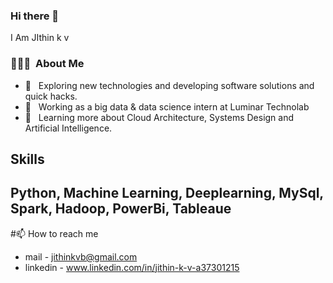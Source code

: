### Hi there 👋
I Am JIthin k v
<h3> 👨🏻‍💻 &nbsp;About Me </h3>

- 🤔 &nbsp; Exploring new technologies and developing software solutions and quick hacks.
- 💼 &nbsp; Working as a big data & data science intern at Luminar Technolab
- 🌱 &nbsp; Learning more about Cloud Architecture, Systems Design and Artificial Intelligence.
## Skills
## Python, Machine Learning, Deeplearning, MySql, Spark, Hadoop, PowerBi, Tableaue
#📫 How to reach me
- mail - jithinkvb@gmail.com
- linkedin - www.linkedin.com/in/jithin-k-v-a37301215

